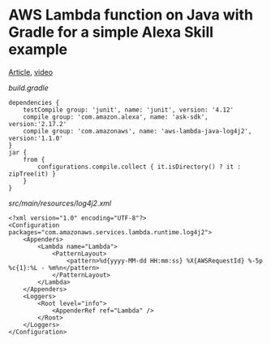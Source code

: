 # AWS Lambda function on Java with Gradle for a simple Alexa Skill example


[Article](https://medium.com/voice-tech-podcast/create-simple-amazon-alexa-skill-with-backend-on-java-fcdbac05ed14), [video](https://www.youtube.com/watch?v=5rHIHUjuNRk) 

*build.gradle*

```
dependencies {
    testCompile group: 'junit', name: 'junit', version: '4.12'
    compile group: 'com.amazon.alexa', name: 'ask-sdk', version:'2.17.2'
    compile group: 'com.amazonaws', name: 'aws-lambda-java-log4j2', version:'1.1.0'
}
jar {
    from {
        configurations.compile.collect { it.isDirectory() ? it : zipTree(it) }
    }
}
```

*src/main/resources/log4j2.xml*

```
<?xml version="1.0" encoding="UTF-8"?>
<Configuration packages="com.amazonaws.services.lambda.runtime.log4j2">
    <Appenders>
        <Lambda name="Lambda">
            <PatternLayout>
                <pattern>%d{yyyy-MM-dd HH:mm:ss} %X{AWSRequestId} %-5p %c{1}:%L - %m%n</pattern>
            </PatternLayout>
        </Lambda>
    </Appenders>
    <Loggers>
        <Root level="info">
            <AppenderRef ref="Lambda" />
        </Root>
    </Loggers>
</Configuration>
```

